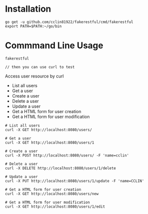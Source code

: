 # Installation

```
go get -u github.com/cclin81922/fakerestful/cmd/fakerestful
export PATH=$PATH:~/go/bin
```

# Commmand Line Usage

```
fakerestful

// then you can use curl to test 
```

Access user resource by curl
* List all users
* Get a user
* Create a user
* Delete a user
* Update a user
* Get a HTML form for user creation
* Get a HTML form for user modification

```
# List all users
curl -X GET http://localhost:8080/users/

# Get a user
curl -X GET http://localhost:8080/users/1

# Create a user
curl -X POST http://localhost:8080/users/ -F 'name=cclin'

# Delete a user
curl -X DELETE http://localhost:8080/users/1/delete

# Update a user
curl -X PUT http://localhost:8080/users/1/update -F 'name=CCLIN'

# Get a HTML form for user creation
curl -X GET http://localhost:8080/users/new

# Get a HTML form for user modification
curl -X GET http://localhost:8080/users/1/edit
```
